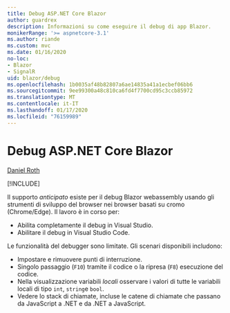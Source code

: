 ```yaml
---
title: Debug ASP.NET Core Blazor
author: guardrex
description: Informazioni su come eseguire il debug di app Blazor.
monikerRange: '>= aspnetcore-3.1'
ms.author: riande
ms.custom: mvc
ms.date: 01/16/2020
no-loc:
- Blazor
- SignalR
uid: blazor/debug
ms.openlocfilehash: 1b0035af48b82807a6ae14835a41a1ecbef06bb6
ms.sourcegitcommit: 9ee99300a48c810ca6fd4f7700cd95c3ccb85972
ms.translationtype: MT
ms.contentlocale: it-IT
ms.lasthandoff: 01/17/2020
ms.locfileid: "76159989"
---
```

# <a name="debug-aspnet-core-opno-locblazor"></a>Debug ASP.NET Core Blazor

[Daniel Roth](https://github.com/danroth27)

[!INCLUDE[](~/includes/blazorwasm-preview-notice.md)]

Il supporto *anticipato* esiste per il debug Blazor webassembly usando gli strumenti di sviluppo del browser nei browser basati su cromo (Chrome/Edge). Il lavoro è in corso per:

* Abilita completamente il debug in Visual Studio.
* Abilitare il debug in Visual Studio Code.

Le funzionalità del debugger sono limitate. Gli scenari disponibili includono:

* Impostare e rimuovere punti di interruzione.
* Singolo passaggio (`F10`) tramite il codice o la ripresa (`F8`) esecuzione del codice.
* Nella visualizzazione variabili *locali* osservare i valori di tutte le variabili locali di tipo `int`, `string`e `bool`.
* Vedere lo stack di chiamate, incluse le catene di chiamate che passano da JavaScript a .NET e da .NET a JavaScript.

*Non è possibile*:

* Osservare i valori delle variabili locali che non sono `int`, `string`o `bool`.
* Osservare i valori di qualsiasi proprietà o campo di una classe.
* Passare il mouse sulle variabili per visualizzarne i valori.
* Valutare le espressioni nella console.
* Eseguire un passaggio tra le chiamate asincrone.
* Eseguire la maggior parte degli altri scenari di debug comuni.

Lo sviluppo di altri scenari di debug è un'attività in corso del team di progettazione.

## <a name="prerequisites"></a>Prerequisiti

Il debug richiede uno dei seguenti browser:

* Google Chrome (versione 70 o successiva)
* Anteprima di Microsoft Edge ([canale di sviluppo Edge](https://www.microsoftedgeinsider.com))

## <a name="procedure"></a>Procedura

# <a name="visual-studiotabvisual-studio"></a>[Visual Studio](#tab/visual-studio)

> [!WARNING]
> Il supporto del debug in Visual Studio si trova in una fase iniziale dello sviluppo. Il debug di **F5** attualmente non è supportato.

1. Eseguire un'app webassembly Blazor in `Debug` configurazione senza debug (**Ctrl**+**F5** anziché **F5**).
1. Aprire le proprietà di debug dell'app (ultima voce nel menu **debug** ) e copiare l'URL dell' **app**http. Individuare l'indirizzo HTTP (non l'indirizzo HTTPS) dell'app usando un browser basato su cromo (Edge beta o Chrome).
1. Posizionare lo stato attivo sulla tastiera nell'app nella finestra del browser, non nel pannello strumenti di sviluppo. È consigliabile lasciare il pannello strumenti di sviluppo chiuso per questa procedura. Dopo l'avvio del debug, è possibile riaprire il pannello strumenti di sviluppo.
1. Selezionare il seguente tasto di scelta rapida specifico per Blazor:

   * `Shift+Alt+D` in Windows
   * `Shift+Cmd+D` in macOS

   Se viene visualizzata la **scheda non è possibile trovare il browser di cui è possibile eseguire il debug**, vedere [abilitare il debug remoto](#enable-remote-debugging).
   
   Dopo l'abilitazione del debug remoto:
   
   1 \. Verrà aperta una nuova finestra del browser Chiudere la finestra precedente.

   2 \. Posizionare lo stato attivo sulla tastiera nell'app nella finestra del browser.

   3 \. Selezionare il tasto di scelta rapida specifico per Blazornella nuova finestra del browser: `Shift+Alt+D` in Windows o `Shift+Cmd+D` in macOS.

   4 \. Verrà visualizzata la scheda **devtools** nel browser. **Selezionare nuovamente la scheda dell'app nella finestra del browser.**

   Per aggiungere l'app a Visual Studio, vedere la sezione [Connetti a processo in Visual Studio](#attach-to-process-in-visual-studio) .

# <a name="net-core-clitabnetcore-cli"></a>[Interfaccia della riga di comando di .NET Core](#tab/netcore-cli/)

1. Eseguire un'app webassembly Blazor nella configurazione `Debug` passando l'opzione `--configuration Debug` al comando [DotNet Run](/dotnet/core/tools/dotnet-run) : `dotnet run --configuration Debug`.
1. Passare all'app nell'URL HTTP visualizzato nella finestra della shell.
1. Posizionare lo stato attivo della tastiera sull'app, non sul pannello strumenti di sviluppo. È consigliabile lasciare il pannello strumenti di sviluppo chiuso per questa procedura. Dopo l'avvio del debug, è possibile riaprire il pannello strumenti di sviluppo.
1. Selezionare il seguente tasto di scelta rapida specifico per Blazor:

   * `Shift+Alt+D` in Windows
   * `Shift+Cmd+D` in macOS

   Se viene visualizzata la **scheda non è possibile trovare il browser di cui è possibile eseguire il debug**, vedere [abilitare il debug remoto](#enable-remote-debugging).
   
   Dopo l'abilitazione del debug remoto:
   
   1 \. Verrà aperta una nuova finestra del browser Chiudere la finestra precedente.

   2 \. Posizionare lo stato attivo sulla tastiera nell'app nella finestra del browser, non nel pannello strumenti di sviluppo.

   3 \. Selezionare il tasto di scelta rapida specifico per Blazornella nuova finestra del browser: `Shift+Alt+D` in Windows o `Shift+Cmd+D` in macOS.

---

## <a name="enable-remote-debugging"></a>Abilitare il debug remoto

Se il debug remoto è disabilitato, la pagina di errore **di una scheda del browser di cui è possibile eseguire il debug** viene generata da Chrome. La pagina di errore contiene le istruzioni per eseguire Chrome con la porta di debug aperta, in modo che il proxy di debug Blazor possa connettersi all'app. *Chiudere tutte le istanze di Chrome* e riavviare Chrome come indicato.

## <a name="debug-the-app"></a>Eseguire il debug dell'app

Quando Chrome è in esecuzione con il debug remoto abilitato, il tasto di scelta rapida per il debug apre una nuova scheda del debugger. Dopo qualche istante la scheda **Sources (origini** ) Mostra un elenco degli assembly .NET nell'app. Espandere ogni assembly e trovare i file di origine *. cs*/ *. Razor* disponibili per il debug. Impostare i punti di interruzione, tornare alla scheda dell'app e i punti di interruzione vengono raggiunti quando viene eseguito il codice. Quando viene raggiunto un punto di interruzione, un singolo passaggio (`F10`) tramite il codice o riprende (`F8`) l'esecuzione del codice normalmente.

Blazor fornisce un proxy di debug che implementa il [protocollo devtools di Chrome](https://chromedevtools.github.io/devtools-protocol/) e potenzia il protocollo con. Informazioni specifiche del NET. Quando si preme il tasto di scelta rapida per il debug, Blazor punta il DevTools di Chrome sul proxy. Il proxy si connette alla finestra del browser che si sta tentando di eseguire il debug, quindi è necessario abilitare il debug remoto.

## <a name="attach-to-process-in-visual-studio"></a>Connetti a processo in Visual Studio

La connessione al processo dell'app in Visual Studio è uno scenario di debug *temporaneo* per Blazor webassembly mentre il debug di **F5** è in fase di sviluppo.

Per alleghi il processo dell'app in esecuzione a Visual Studio:

1. In Visual Studio selezionare **Debug** > **Connetti a processo**.
1. Per il **tipo di connessione**, selezionare il **protocollo DevTools per Chrome (nessuna autenticazione)** .
1. Per la **destinazione della connessione**, incollare l'indirizzo http (non l'indirizzo https) dell'app.
1. Selezionare **Aggiorna** per aggiornare le voci in **processi disponibili**.
1. Selezionare il processo del browser di cui eseguire il debug e selezionare **Connetti**.
1. Nella finestra di dialogo **Seleziona tipo di codice** selezionare il tipo di codice per il browser specifico a cui si sta eseguendo la connessione (Edge o Chrome) e quindi fare clic su **OK**.

## <a name="browser-source-maps"></a>Mappe di origine del browser

Le mappe di origine del browser consentono al browser di eseguire il mapping dei file compilati ai file di origine originali e vengono comunemente usati per il debug sul lato client. Tuttavia, non Blazor attualmente viene C# effettuato il mapping direttamente a JavaScript/WASM. Al contrario, Blazor l'interpretazione del nel browser, quindi le mappe di origine non sono rilevanti.

## <a name="troubleshoot"></a>Risolvere i problemi

Se si verificano errori, è possibile che venga utile il suggerimento seguente:

Nella scheda **debugger** aprire gli strumenti di sviluppo nel browser. Nella console di eseguire `localStorage.clear()` per rimuovere tutti i punti di interruzione.
